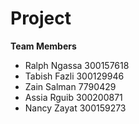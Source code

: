 # Project

**Team Members**

- Ralph Ngassa 300157618
- Tabish Fazli 300129946
- Zain Salman  7790429
- Assia Rguib 300200871
- Nancy Zayat 300159273
